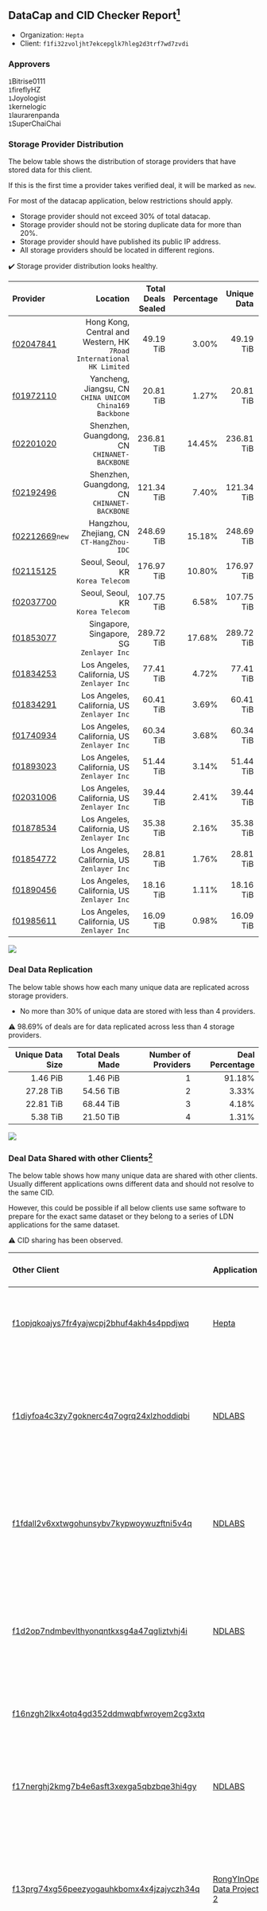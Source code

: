 ## DataCap and CID Checker Report[^1]
 - Organization: `Hepta`
 - Client: `f1fi32zvoljht7ekcepglk7hleg2d3trf7wd7zvdi`
### Approvers
`1`Bitrise0111<br/>`1`fireflyHZ<br/>`1`Joyologist<br/>`1`kernelogic<br/>`1`laurarenpanda<br/>`1`SuperChaiChai

### Storage Provider Distribution
The below table shows the distribution of storage providers that have stored data for this client.

If this is the first time a provider takes verified deal, it will be marked as `new`.

For most of the datacap application, below restrictions should apply.
 - Storage provider should not exceed 30% of total datacap.
 - Storage provider should not be storing duplicate data for more than 20%.
 - Storage provider should have published its public IP address.
 - All storage providers should be located in different regions.

✔️ Storage provider distribution looks healthy.

| Provider                                                    |                                                                Location | Total Deals Sealed | Percentage | Unique Data | Duplicate Deals |
| :---------------------------------------------------------- | ----------------------------------------------------------------------: | -----------------: | ---------: | ----------: | --------------: |
| [f02047841](https://filfox.info/en/address/f02047841)       | Hong Kong, Central and Western, HK<br/>`7Road International HK Limited` |          49.19 TiB |      3.00% |   49.19 TiB |           0.00% |
| [f01972110](https://filfox.info/en/address/f01972110)       |              Yancheng, Jiangsu, CN<br/>`CHINA UNICOM China169 Backbone` |          20.81 TiB |      1.27% |   20.81 TiB |           0.00% |
| [f02201020](https://filfox.info/en/address/f02201020)       |                         Shenzhen, Guangdong, CN<br/>`CHINANET-BACKBONE` |         236.81 TiB |     14.45% |  236.81 TiB |           0.00% |
| [f02192496](https://filfox.info/en/address/f02192496)       |                         Shenzhen, Guangdong, CN<br/>`CHINANET-BACKBONE` |         121.34 TiB |      7.40% |  121.34 TiB |           0.00% |
| [f02212669](https://filfox.info/en/address/f02212669)`new`  |                            Hangzhou, Zhejiang, CN<br/>`CT-HangZhou-IDC` |         248.69 TiB |     15.18% |  248.69 TiB |           0.00% |
| [f02115125](https://filfox.info/en/address/f02115125)       |                                    Seoul, Seoul, KR<br/>`Korea Telecom` |         176.97 TiB |     10.80% |  176.97 TiB |           0.00% |
| [f02037700](https://filfox.info/en/address/f02037700)       |                                    Seoul, Seoul, KR<br/>`Korea Telecom` |         107.75 TiB |      6.58% |  107.75 TiB |           0.00% |
| [f01853077](https://filfox.info/en/address/f01853077)       |                             Singapore, Singapore, SG<br/>`Zenlayer Inc` |         289.72 TiB |     17.68% |  289.72 TiB |           0.00% |
| [f01834253](https://filfox.info/en/address/f01834253)       |                          Los Angeles, California, US<br/>`Zenlayer Inc` |          77.41 TiB |      4.72% |   77.41 TiB |           0.00% |
| [f01834291](https://filfox.info/en/address/f01834291)       |                          Los Angeles, California, US<br/>`Zenlayer Inc` |          60.41 TiB |      3.69% |   60.41 TiB |           0.00% |
| [f01740934](https://filfox.info/en/address/f01740934)       |                          Los Angeles, California, US<br/>`Zenlayer Inc` |          60.34 TiB |      3.68% |   60.34 TiB |           0.00% |
| [f01893023](https://filfox.info/en/address/f01893023)       |                          Los Angeles, California, US<br/>`Zenlayer Inc` |          51.44 TiB |      3.14% |   51.44 TiB |           0.00% |
| [f02031006](https://filfox.info/en/address/f02031006)       |                          Los Angeles, California, US<br/>`Zenlayer Inc` |          39.44 TiB |      2.41% |   39.44 TiB |           0.00% |
| [f01878534](https://filfox.info/en/address/f01878534)       |                          Los Angeles, California, US<br/>`Zenlayer Inc` |          35.38 TiB |      2.16% |   35.38 TiB |           0.00% |
| [f01854772](https://filfox.info/en/address/f01854772)       |                          Los Angeles, California, US<br/>`Zenlayer Inc` |          28.81 TiB |      1.76% |   28.81 TiB |           0.00% |
| [f01890456](https://filfox.info/en/address/f01890456)       |                          Los Angeles, California, US<br/>`Zenlayer Inc` |          18.16 TiB |      1.11% |   18.16 TiB |           0.00% |
| [f01985611](https://filfox.info/en/address/f01985611)       |                          Los Angeles, California, US<br/>`Zenlayer Inc` |          16.09 TiB |      0.98% |   16.09 TiB |           0.00% |

<img src="https://raw.githubusercontent.com/data-preservation-programs/filplus-checker-assets/main/filecoin-project/filecoin-plus-large-datasets/issues/1693/1689069338470.png"/>

### Deal Data Replication
The below table shows how each many unique data are replicated across storage providers.

- No more than 30% of unique data are stored with less than 4 providers.

⚠️ 98.69% of deals are for data replicated across less than 4 storage providers.

| Unique Data Size | Total Deals Made | Number of Providers | Deal Percentage |
| ---------------: | ---------------: | ------------------: | --------------: |
|         1.46 PiB |         1.46 PiB |                   1 |          91.18% |
|        27.28 TiB |        54.56 TiB |                   2 |           3.33% |
|        22.81 TiB |        68.44 TiB |                   3 |           4.18% |
|         5.38 TiB |        21.50 TiB |                   4 |           1.31% |

<img src="https://raw.githubusercontent.com/data-preservation-programs/filplus-checker-assets/main/filecoin-project/filecoin-plus-large-datasets/issues/1693/1689069339312.png"/>

### Deal Data Shared with other Clients[^3]
The below table shows how many unique data are shared with other clients.
Usually different applications owns different data and should not resolve to the same CID.

However, this could be possible if all below clients use same software to prepare for the exact same dataset or they belong to a series of LDN applications for the same dataset.

⚠️ CID sharing has been observed.

| Other Client                                                                                                          | Application                                                                                                | Total Deals Affected | Unique CIDs | Approvers                                                                                                                                                                      |
| :-------------------------------------------------------------------------------------------------------------------- | :--------------------------------------------------------------------------------------------------------- | -------------------: | ----------: | :----------------------------------------------------------------------------------------------------------------------------------------------------------------------------- |
| [f1opjqkoajys7fr4yajwcpj2bhuf4akh4s4ppdjwq](https://filfox.info/en/address/f1opjqkoajys7fr4yajwcpj2bhuf4akh4s4ppdjwq) | [Hepta](https://github.com/filecoin-project/filecoin-plus-large-datasets/issues/1731)                      |             7.06 TiB |          92 | `1`Bitrise0111<br/>`1`fireflyHZ<br/>`1`kernelogic<br/>`1`laurarenpanda<br/>`1`SuperChaiChai<br/>`1`sxxfuture-official                                                          |
| [f1diyfoa4c3zy7goknerc4q7ogrq24xlzhoddiqbi](https://filfox.info/en/address/f1diyfoa4c3zy7goknerc4q7ogrq24xlzhoddiqbi) | [NDLABS](https://github.com/filecoin-project/filecoin-plus-large-datasets/issues/1723)                     |             4.16 TiB |          50 | `1`1ane-1<br/>`1`Chuangshi1<br/>`1`DaYouGroup<br/>`1`kernelogic<br/>`1`laurarenpanda<br/>`1`mikezli<br/>`1`NewHuoPool<br/>`1`psh0691<br/>`1`sxxfuture-official<br/>`1`YuanHeHK |
| [f1fdall2v6xxtwgohunsybv7kypwoywuzftni5v4q](https://filfox.info/en/address/f1fdall2v6xxtwgohunsybv7kypwoywuzftni5v4q) | [NDLABS](https://github.com/filecoin-project/filecoin-plus-large-datasets/issues/1721)                     |             2.88 TiB |          26 | `1`1ane-1<br/>`1`Chuangshi1<br/>`1`DaYouGroup<br/>`1`kernelogic<br/>`1`laurarenpanda<br/>`1`NiwanDao<br/>`2`psh0691<br/>`1`sxxfuture-official<br/>`1`YuanHeHK                  |
| [f1d2op7ndmbevlthyonqntkxsg4a47qgliztvhj4i](https://filfox.info/en/address/f1d2op7ndmbevlthyonqntkxsg4a47qgliztvhj4i) | [NDLABS](https://github.com/filecoin-project/filecoin-plus-large-datasets/issues/1720)                     |             2.06 TiB |          26 | `1`1ane-1<br/>`1`Chuangshi1<br/>`1`DaYouGroup<br/>`1`kernelogic<br/>`1`laurarenpanda<br/>`1`mikezli<br/>`1`NewHuoPool<br/>`1`psh0691<br/>`1`sxxfuture-official<br/>`1`YuanHeHK |
| [f16nzgh2lkx4otq4gd352ddmwqbfwroyem2cg3xtq](https://filfox.info/en/address/f16nzgh2lkx4otq4gd352ddmwqbfwroyem2cg3xtq) | [](https://github.com/filecoin-project/filecoin-plus-large-datasets/issues/1500)                           |             1.19 TiB |          38 | `1`1ane-1<br/>`1`a1991car<br/>`1`fireflyHZ<br/>`1`Tom-OriginStorage                                                                                                            |
| [f17nerghj2kmg7b4e6asft3xexga5qbzbqe3hi4gy](https://filfox.info/en/address/f17nerghj2kmg7b4e6asft3xexga5qbzbqe3hi4gy) | [NDLABS](https://github.com/filecoin-project/filecoin-plus-large-datasets/issues/1523)                     |             1.00 TiB |          17 | `1`1ane-1<br/>`1`AlanGreaterheat<br/>`1`DaYouGroup<br/>`1`ipfscn<br/>`1`Joss-Hua<br/>`1`kernelogic<br/>`1`luobin544<br/>`1`NiwanDao<br/>`2`psh0691                             |
| [f13prg74xg56peezyogauhkbomx4x4jzajyczh34q](https://filfox.info/en/address/f13prg74xg56peezyogauhkbomx4x4jzajyczh34q) | [RongYInOpen Data Project 2](https://github.com/filecoin-project/filecoin-plus-large-datasets/issues/1580) |           800.00 GiB |          25 | `1`1ane-1<br/>`1`fireflyHZ<br/>`1`flyworker<br/>`2`kernelogic<br/>`1`luobin544<br/>`1`mikezli<br/>`1`NiwanDao<br/>`1`sxxfuture-official<br/>`1`Tom-OriginStorage               |
| [f1q6rat3ob7c56ea4hghcj7fkgmjvmqo2lammjxvy](https://filfox.info/en/address/f1q6rat3ob7c56ea4hghcj7fkgmjvmqo2lammjxvy) | [NDLABS](https://github.com/filecoin-project/filecoin-plus-large-datasets/issues/1521)                     |           256.00 GiB |           8 | `1`1ane-1<br/>`2`cryptowhizzard<br/>`1`kernelogic<br/>`1`liyunzhi-666<br/>`1`NiwanDao<br/>`1`psh0691<br/>`1`Tom-OriginStorage<br/>`1`xiaoyuaiheshui<br/>`1`YuanHeHK            |
| [f1dolkq3bxvdxsvcmdddfb7n62snciur4q2wtmrja](https://filfox.info/en/address/f1dolkq3bxvdxsvcmdddfb7n62snciur4q2wtmrja) | [NDLABS](https://github.com/filecoin-project/filecoin-plus-large-datasets/issues/1722)                     |            64.00 GiB |           2 | `1`1ane-1<br/>`1`Chuangshi1<br/>`1`DaYouGroup<br/>`1`kernelogic<br/>`1`laurarenpanda<br/>`1`luobin544<br/>`1`mikezli<br/>`1`sxxfuture-official<br/>`1`YuanHeHK                 |
| [f1es3jnh7ivhvc32s23mro7wuktehjkxlc7yjac6a](https://filfox.info/en/address/f1es3jnh7ivhvc32s23mro7wuktehjkxlc7yjac6a) | [RongYInOpen Data Project 1](https://github.com/filecoin-project/filecoin-plus-large-datasets/issues/1579) |            32.00 GiB |           1 | `1`1ane-1<br/>`1`flyworker<br/>`1`kernelogic<br/>`1`luobin544<br/>`1`mikezli<br/>`1`NiwanDao<br/>`1`sxxfuture-official<br/>`1`Tom-OriginStorage                                |

[^1]: To manually trigger this report, add a comment with text `checker:manualTrigger`

[^2]: Deals from those addresses are combined into this report as they are specified with `checker:manualTrigger`

[^3]: To manually trigger this report with deals from other related addresses, add a comment with text `checker:manualTrigger <other_address_1> <other_address_2> ...`
